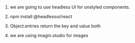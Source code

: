 1.  we are going to use headless UI for unstyled components.

2.  npm install @headlessui/react

3.  Object.entries return the key and value both

4.  we are using imagin.studio for images
